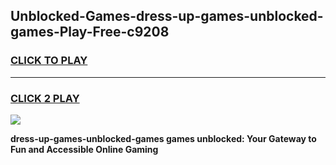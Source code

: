 
## Unblocked-Games-dress-up-games-unblocked-games-Play-Free-c9208
<h3>
<a href="https://premium76.site?title=dress-up-games-unblocked-games&ref=19M">CLICK TO PLAY</a></h3>
<hr>

<h3>
<a href="https://premium76.site?title=dress-up-games-unblocked-games&ref=19M">CLICK 2 PLAY</a>
  
</h3>

<a href="https://premium76.site?title=dress-up-games-unblocked-games&ref=19M"><img src="https://clearcache.store/games.png"></a>


**dress-up-games-unblocked-games games unblocked: Your Gateway to Fun and Accessible Online Gaming**
